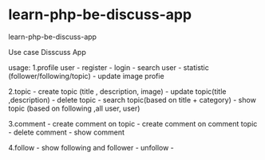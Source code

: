 # learn-php-be-discuss-app

learn-php-be-discuss-app

Use case Disscuss App

usage:
1.profile user - register - login - search user - statistic (follower/following/topic) - update image profie

2.topic - create topic (title , description, image) - update topic(title ,description) - delete topic - search topic(based on title + category) - show topic (based on following ,all user, user)

3.comment - create comment on topic - create comment on comment topic - delete comment - show comment

4.follow - show following and follower - unfollow -

